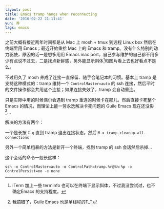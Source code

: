 ```yaml
---
layout: post
title: Emacs tramp hangs when reconnecting
date: '2016-02-22 21:11:41'
yun: 养
tags: emacs
---
```


之前大概有接近两年时间都是从 Mac 上 mosh + tmux 到远程 Linux box 然后在终端里用 Emacs；最近开始重拾 Mac 上的 Emacs 和 tramp。没有什么特别的动力驱使，原因的话一是想多用用 Emacs mac port，自己参与维护的自己都不用多少有点说不过去，二是找点新鲜感，另外能显示斜体[^1]和图片看上去也好看点不是么。

不过用久了 mosh 养成了连接一直保留、随手合笔记本的习惯。基本上 tramp 是支持这种模式的：tramp 维持一个 `ControlMaster=auto` 的 ssh 连接，然后平时的文件操作都会共用这个连接；如果连接失效了，tramp 会自动重连。

只是实际中用的时候偶尔会遇到 tramp 重连的时候卡在那儿，然后直接卡死整个 Emacs 的情况，而理论上能一劳永逸解决卡死问题的 Guile Emacs 现在还没影[^2]…

解决的方法有两个：

一个是长按 `C-g` 直到 tramp 退出连接状态，然后 `M-x tramp-cleanup-all-connections`

另外一个简单粗暴的方法是新开一个终端，找到 tramp 的 ssh 会话然后杀掉…

这个会话的命令一般长这样：

```
ssh -o ControlMaster=auto -o ControlPath=tramp.%r@%h:%p -o ControlPersist=no -e none

```

[^1]: iTerm 加上一些 terminfo 也可以在终端下显示斜体，不过我没尝试过，也不确定Emacs 的支持程度。
[^2]: 我搞错了，Guile Emacs 也是单线程的T_T
